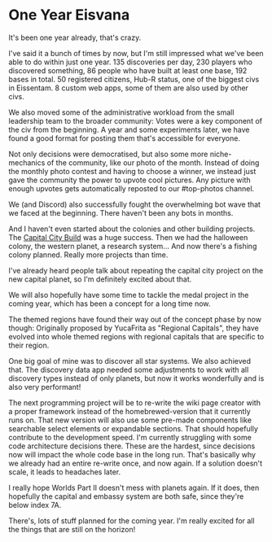 # One Year Eisvana

It's been one year already, that's crazy.

I've said it a bunch of times by now, but I'm still impressed what we've been able to do within just one year. 135 discoveries per day, 230 players who discovered something, 86 people who have built at least one base, 192 bases in total. 50 registered citizens, Hub-R status, one of the biggest civs in Eissentam. 8 custom web apps, some of them are also used by other civs.

We also moved some of the administrative workload from the small leadership team to the broader community: Votes were a key component of the civ from the beginning. A year and some experiments later, we have found a good format for posting them that's accessible for everyone.

Not only decisions were democratised, but also some more niche-mechanics of the community, like our photo of the month. Instead of doing the monthly photo contest and having to choose a winner, we instead just gave the community the power to upvote cool pictures. Any picture with enough upvotes gets automatically reposted to our #top-photos channel.

We (and Discord) also successfully fought the overwhelming bot wave that we faced at the beginning. There haven't been any bots in months.

And I haven't even started about the colonies and other building projects. The [Capital City Build](https://nomanssky.fandom.com/wiki/Loopolis_Capital_City) was a huge success. Then we had the halloween colony, the western planet, a research system... And now there's a fishing colony planned. Really more projects than time.

I've already heard people talk about repeating the capital city project on the new capital planet, so I'm definitely excited about that.

We will also hopefully have some time to tackle the medal project in the coming year, which has been a concept for a long time now.

The themed regions have found their way out of the concept phase by now though: Originally proposed by YucaFrita as "Regional Capitals", they have evolved into whole themed regions with regional capitals that are specific to their region.

One big goal of mine was to discover all star systems. We also achieved that. The discovery data app needed some adjustments to work with all discovery types instead of only planets, but now it works wonderfully and is also very performant!

The next programming project will be to re-write the wiki page creator with a proper framework instead of the homebrewed-version that it currently runs on. That new version will also use some pre-made components like searchable select elements or expandable sections. That should hopefully contribute to the development speed. I'm currently struggling with some code architecture decisions there. These are the hardest, since decisions now will impact the whole code base in the long run. That's basically why we already had an entire re-write once, and now again. If a solution doesn't scale, it leads to headaches later.

I really hope Worlds Part II doesn't mess with planets again. If it does, then hopefully the capital and embassy system are both safe, since they're below index 7A.

There's, lots of stuff planned for the coming year. I'm really excited for all the things that are still on the horizon!
